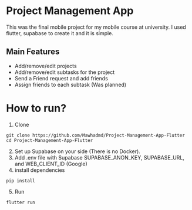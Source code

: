 # Project Management App

This was the final mobile project for my mobile course at university. I used flutter, supabase to create it and it is simple. 

## Main Features

- Add/remove/edit projects
- Add/remove/edit subtasks for the project
- Send a Friend request and add friends
- Assign friends to each subtask (Was planned)


# How to run?

1. Clone
```
git clone https://github.com/Mawhadmd/Project-Management-App-Flutter
cd Project-Management-App-Flutter
```

2. Set up Supabase on your side (There is no Docker).
3. Add .env file with Supabase SUPABASE_ANON_KEY, SUPABASE_URL, and WEB_CLIENT_ID (Google)
4. install dependencies 
```
pip install
```
5. Run 
```
flutter run
```


